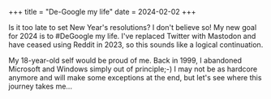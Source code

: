 +++
title = "De-Google my life"
date = 2024-02-02
+++

Is it too late to set New Year's resolutions? I don't believe so! My new goal for
2024 is to #DeGoogle my life. I've replaced Twitter with Mastodon and have ceased 
using Reddit in 2023, so this sounds like a logical continuation.


My 18-year-old self would be proud of me. Back in 1999, I abandoned Microsoft and 
Windows simply out of principle;-) I may not be as hardcore anymore and will make 
some exceptions at the end, but let's see where this journey takes me...
